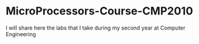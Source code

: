# MicroProcessors-Course-CMP2010
I will share here the labs that I take during my second year at Computer Engineering 
